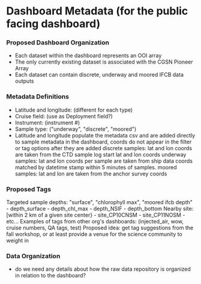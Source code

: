 # Dashboard Metadata (for the public facing dashboard)

### Proposed Dashboard Organization
- Each dataset within the dashboard represents an OOI array
- The only currently existing dataset is associated with the CGSN Pioneer Array
- Each dataset can contain discrete, underway and moored IFCB data outputs


### Metadata Definitions 
- Latitude and longitude: (different for each type)
- Cruise field: (use as Deployment field?)
- Instrument: (instrument #)
- Sample type: ("underway", "discrete", "moored")
- Latitude and longitude populate the metadata csv and are added directly to sample metadata in the dashboard, coords do not appear in the filter or tag options after they are added
      discrete samples: lat and lon coords are taken from the CTD sample log start lat and lon coords 
      underway samples: lat and lon coords per sample are taken from ship data coords matched by datetime stamp within 5 minutes of samples.
      moored samples: lat and lon are taken from the anchor survey coords

  

### Proposed Tags
Targeted sample depths: "surface", "chlorophyll max", "moored ifcb depth"
         - depth_surface
         - depth_chl_max
         - depth_NSIF
         - depth_bottom
Nearby site: [within 2 km of a given site center}
         - site_CP10CNSM
         - site_CP11NOSM
         - etc...
Examples of tags from other org's dashboards: (injected_air, wow, cruise numbers, QA tags, test)
Proposed idea: get tag suggestions from the fall workshop, or at least provide a venue for the science community to weight in 


### Data Organization
- do we need any details about how the raw data repository is organized in relation to the dashboard?

